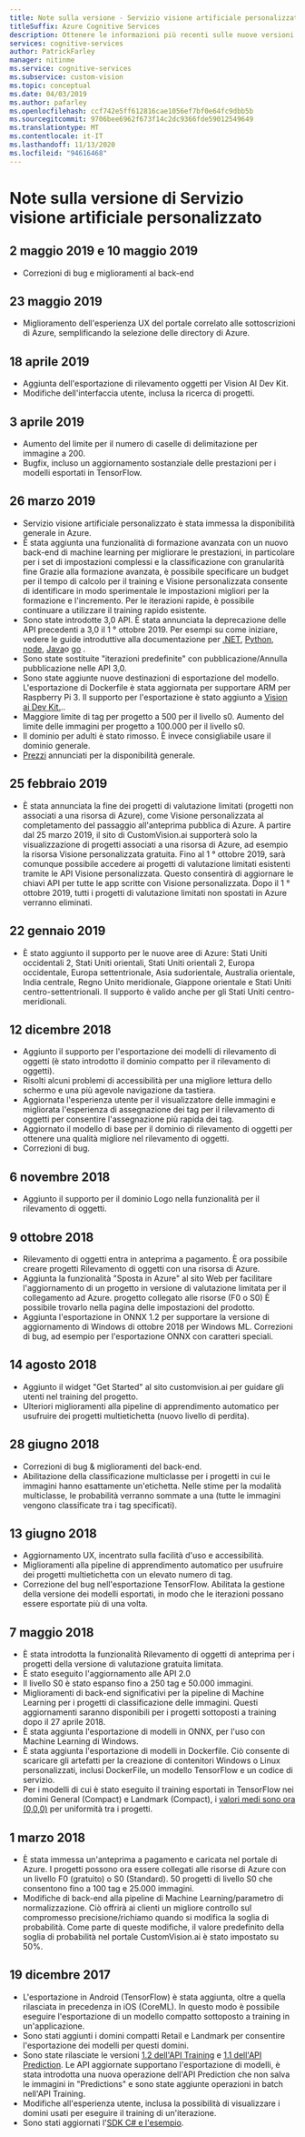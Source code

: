 ```yaml
---
title: Note sulla versione - Servizio visione artificiale personalizzato
titleSuffix: Azure Cognitive Services
description: Ottenere le informazioni più recenti sulle nuove versioni dal team di Visione personalizzata.
services: cognitive-services
author: PatrickFarley
manager: nitinme
ms.service: cognitive-services
ms.subservice: custom-vision
ms.topic: conceptual
ms.date: 04/03/2019
ms.author: pafarley
ms.openlocfilehash: ccf742e5ff612816cae1056ef7bf0e64fc9dbb5b
ms.sourcegitcommit: 9706bee6962f673f14c2dc9366fde59012549649
ms.translationtype: MT
ms.contentlocale: it-IT
ms.lasthandoff: 11/13/2020
ms.locfileid: "94616468"
---
```

# <a name="custom-vision-service-release-notes"></a>Note sulla versione di Servizio visione artificiale personalizzato

## <a name="may-2-2019-and-may-10-2019"></a>2 maggio 2019 e 10 maggio 2019

- Correzioni di bug e miglioramenti al back-end

## <a name="may-23-2019"></a>23 maggio 2019

- Miglioramento dell'esperienza UX del portale correlato alle sottoscrizioni di Azure, semplificando la selezione delle directory di Azure.

## <a name="april-18-2019"></a>18 aprile 2019 

- Aggiunta dell'esportazione di rilevamento oggetti per Vision AI Dev Kit.
- Modifiche dell'interfaccia utente, inclusa la ricerca di progetti.

## <a name="april-3-2019"></a>3 aprile 2019

- Aumento del limite per il numero di caselle di delimitazione per immagine a 200. 
- Bugfix, incluso un aggiornamento sostanziale delle prestazioni per i modelli esportati in TensorFlow. 

## <a name="march-26-2019"></a>26 marzo 2019

- Servizio visione artificiale personalizzato è stata immessa la disponibilità generale in Azure.
- È stata aggiunta una funzionalità di formazione avanzata con un nuovo back-end di machine learning per migliorare le prestazioni, in particolare per i set di impostazioni complessi e la classificazione con granularità fine Grazie alla formazione avanzata, è possibile specificare un budget per il tempo di calcolo per il training e Visione personalizzata consente di identificare in modo sperimentale le impostazioni migliori per la formazione e l'incremento. Per le iterazioni rapide, è possibile continuare a utilizzare il training rapido esistente.
- Sono state introdotte 3,0 API. È stata annunciata la deprecazione delle API precedenti a 3,0 il 1 ° ottobre 2019. Per esempi su come iniziare, vedere le guide introduttive alla documentazione per [.NET](./quickstarts/image-classification.md), [Python](./quickstarts/image-classification.md), [node](./quickstarts/image-classification.md), [Java](./quickstarts/image-classification.md)o [go](./quickstarts/image-classification.md) .
- Sono state sostituite "iterazioni predefinite" con pubblicazione/Annulla pubblicazione nelle API 3,0.
- Sono state aggiunte nuove destinazioni di esportazione del modello. L'esportazione di Dockerfile è stata aggiornata per supportare ARM per Raspberry Pi 3. Il supporto per l'esportazione è stato aggiunto a [Vision ai Dev Kit.](https://visionaidevkit.com/)..
- Maggiore limite di tag per progetto a 500 per il livello s0. Aumento del limite delle immagini per progetto a 100.000 per il livello s0.
- Il dominio per adulti è stato rimosso. È invece consigliabile usare il dominio generale.
- [Prezzi](https://azure.microsoft.com/pricing/details/cognitive-services/custom-vision-service/) annunciati per la disponibilità generale.  

## <a name="february-25-2019"></a>25 febbraio 2019

- È stata annunciata la fine dei progetti di valutazione limitati (progetti non associati a una risorsa di Azure), come Visione personalizzata al completamento del passaggio all'anteprima pubblica di Azure. A partire dal 25 marzo 2019, il sito di CustomVision.ai supporterà solo la visualizzazione di progetti associati a una risorsa di Azure, ad esempio la risorsa Visione personalizzata gratuita. Fino al 1 ° ottobre 2019, sarà comunque possibile accedere ai progetti di valutazione limitati esistenti tramite le API Visione personalizzata. Questo consentirà di aggiornare le chiavi API per tutte le app scritte con Visione personalizzata. Dopo il 1 ° ottobre 2019, tutti i progetti di valutazione limitati non spostati in Azure verranno eliminati.

## <a name="january-22-2019"></a>22 gennaio 2019

- È stato aggiunto il supporto per le nuove aree di Azure: Stati Uniti occidentali 2, Stati Uniti orientali, Stati Uniti orientali 2, Europa occidentale, Europa settentrionale, Asia sudorientale, Australia orientale, India centrale, Regno Unito meridionale, Giappone orientale e Stati Uniti centro-settentrionali. Il supporto è valido anche per gli Stati Uniti centro-meridionali.

## <a name="december-12-2018"></a>12 dicembre 2018

- Aggiunto il supporto per l'esportazione dei modelli di rilevamento di oggetti (è stato introdotto il dominio compatto per il rilevamento di oggetti).
- Risolti alcuni problemi di accessibilità per una migliore lettura dello schermo e una più agevole navigazione da tastiera.
- Aggiornata l'esperienza utente per il visualizzatore delle immagini e migliorata l'esperienza di assegnazione dei tag per il rilevamento di oggetti per consentire l'assegnazione più rapida dei tag.  
- Aggiornato il modello di base per il dominio di rilevamento di oggetti per ottenere una qualità migliore nel rilevamento di oggetti.
- Correzioni di bug.

## <a name="november-6-2018"></a>6 novembre 2018

- Aggiunto il supporto per il dominio Logo nella funzionalità per il rilevamento di oggetti.

## <a name="october-9-2018"></a>9 ottobre 2018

- Rilevamento di oggetti entra in anteprima a pagamento. È ora possibile creare progetti Rilevamento di oggetti con una risorsa di Azure.
- Aggiunta la funzionalità "Sposta in Azure" al sito Web per facilitare l'aggiornamento di un progetto in versione di valutazione limitata per il collegamento ad Azure. progetto collegato alle risorse (F0 o S0) È possibile trovarlo nella pagina delle impostazioni del prodotto.  
- Aggiunta l'esportazione in ONNX 1.2 per supportare la versione di aggiornamento di Windows di ottobre 2018 per Windows ML.
Correzioni di bug, ad esempio per l'esportazione ONNX con caratteri speciali.

## <a name="august-14-2018"></a>14 agosto 2018

- Aggiunto il widget "Get Started" al sito customvision.ai per guidare gli utenti nel training del progetto.
- Ulteriori miglioramenti alla pipeline di apprendimento automatico per usufruire dei progetti multietichetta (nuovo livello di perdita).

## <a name="june-28-2018"></a>28 giugno 2018

- Correzioni di bug & miglioramenti del back-end.
- Abilitazione della classificazione multiclasse per i progetti in cui le immagini hanno esattamente un'etichetta. Nelle stime per la modalità multiclasse, le probabilità verranno sommate a una (tutte le immagini vengono classificate tra i tag specificati).

## <a name="june-13-2018"></a>13 giugno 2018

- Aggiornamento UX, incentrato sulla facilità d'uso e accessibilità.
- Miglioramenti alla pipeline di apprendimento automatico per usufruire dei progetti multietichetta con un elevato numero di tag.
- Correzione del bug nell'esportazione TensorFlow. Abilitata la gestione della versione dei modelli esportati, in modo che le iterazioni possano essere esportate più di una volta.

## <a name="may-7-2018"></a>7 maggio 2018

- È stata introdotta la funzionalità Rilevamento di oggetti di anteprima per i progetti della versione di valutazione gratuita limitata.
- È stato eseguito l'aggiornamento alle API 2.0
- Il livello S0 è stato espanso fino a 250 tag e 50.000 immagini.
- Miglioramenti di back-end significativi per la pipeline di Machine Learning per i progetti di classificazione delle immagini. Questi aggiornamenti saranno disponibili per i progetti sottoposti a training dopo il 27 aprile 2018.
- È stata aggiunta l'esportazione di modelli in ONNX, per l'uso con Machine Learning di Windows.
- È stata aggiunta l'esportazione di modelli in Dockerfile. Ciò consente di scaricare gli artefatti per la creazione di contenitori Windows o Linux personalizzati, inclusi DockerFile, un modello TensorFlow e un codice di servizio.
- Per i modelli di cui è stato eseguito il training esportati in TensorFlow nei domini General (Compact) e Landmark (Compact), i [valori medi sono ora (0,0,0)](https://github.com/azure-samples/cognitive-services-android-customvision-sample) per uniformità tra i progetti.

## <a name="march-1-2018"></a>1 marzo 2018

- È stata immessa un'anteprima a pagamento e caricata nel portale di Azure. I progetti possono ora essere collegati alle risorse di Azure con un livello F0 (gratuito) o S0 (Standard). 50 progetti di livello S0 che consentono fino a 100 tag e 25.000 immagini.
- Modifiche di back-end alla pipeline di Machine Learning/parametro di normalizzazione. Ciò offrirà ai clienti un migliore controllo sul compromesso precisione/richiamo quando si modifica la soglia di probabilità. Come parte di queste modifiche, il valore predefinito della soglia di probabilità nel portale CustomVision.ai è stato impostato su 50%.

## <a name="december-19-2017"></a>19 dicembre 2017

- L'esportazione in Android (TensorFlow) è stata aggiunta, oltre a quella rilasciata in precedenza in iOS (CoreML). In questo modo è possibile eseguire l'esportazione di un modello compatto sottoposto a training in un'applicazione.
- Sono stati aggiunti i domini compatti Retail e Landmark per consentire l'esportazione dei modelli per questi domini.
- Sono state rilasciate le versioni [1.2 dell'API Training](https://southcentralus.dev.cognitive.microsoft.com/docs/services/f2d62aa3b93843d79e948fe87fa89554/operations/5a3044ee08fa5e06b890f11f) e [1.1 dell'API Prediction](https://southcentralus.dev.cognitive.microsoft.com/docs/services/57982f59b5964e36841e22dfbfe78fc1/operations/5a3044f608fa5e06b890f164). Le API aggiornate supportano l'esportazione di modelli, è stata introdotta una nuova operazione dell'API Prediction che non salva le immagini in "Predictions" e sono state aggiunte operazioni in batch nell'API Training.
- Modifiche all'esperienza utente, inclusa la possibilità di visualizzare i domini usati per eseguire il training di un'iterazione.
- Sono stati aggiornati l'[SDK C# e l'esempio](https://github.com/Microsoft/Cognitive-CustomVision-Windows).